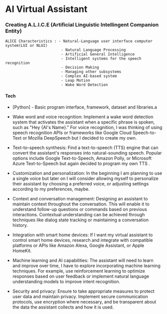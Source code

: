 # AI Virtual Assistant

### Creating A.L.I.C.E (Artificial Linguistic Intellingent Companion Entity)
    ALICE Characteristics : - Natural-Language user interface computer system(LUI or NLUI)
                             - Natural Language Processing
                             - Artificial General Intelligence
                             - Intelligent systems for the speech recognition
                             - Decision Making
                             - Managing other subsystems
                             - Complex AI-based system
                             - Leap Motion 
                             - Wake Word Detection

#### Tech

- [Python] - Basic program interface, framework, dataset and libraries.a

- Wake word and voice recognition: Implement a wake word detection system that activates the assistant when a specific phrase is spoken, such as "Hey {AI's Name}." For voice recognition, I was thinking of using speech recognition APIs or frameworks like Google Cloud Speech-to-Text or Mozilla DeepSpeech but I decided to create my own.

- Text-to-speech synthesis: Find a text-to-speech (TTS) engine that can convert the assistant's responses into natural-sounding speech. Popular options include Google Text-to-Speech, Amazon Polly, or Microsoft Azure Text-to-Speech but again decided to program my own TTS .

- Customization and personalization: In the beginning I am planning to use a single voice but later on I will consider allowing myself to personalize their assistant by choosing a preferred voice, or adjusting settings according to my preferences, maybe.

- Context and conversation management: Designing an assistant to maintain context throughout the conversation. This will enable it to understand follow-up questions or commands based on previous interactions. Contextual understanding can be achieved through techniques like dialog state tracking or maintaining a conversation history.

- Integration with smart home devices: If I want my virtual assistant to control smart home devices, research and integrate with compatible platforms or APIs like Amazon Alexa, Google Assistant, or Apple HomeKit.

- Machine learning and AI capabilities: The assistant will need to learn and improve over time, I have to explore incorporating machine learning techniques. For example, use reinforcement learning to optimize responses based on user feedback or implement natural language understanding models to improve intent recognition.

- Security and privacy: Ensure to take appropriate measures to protect user data and maintain privacy. Implement secure communication protocols, use encryption where necessary, and be transparent about the data the assistant collects and how it is used.





